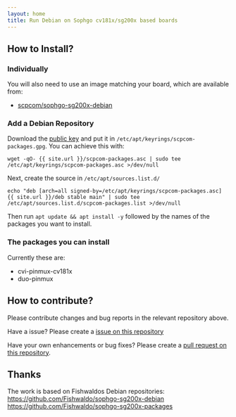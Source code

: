 ```yaml
---
layout: home
title: Run Debian on Sophgo cv181x/sg200x based boards
---
```


## How to Install?

### Individually

You will also need to use an image matching your board, which are available from:

* [scpcom/sophgo-sg200x-debian](
https://github.com/scpcom/sophgo-sg200x-debian/releases/latest)

### Add a Debian Repository

Download the [public key](scpcom-packages.gpg) and put it in
`/etc/apt/keyrings/scpcom-packages.gpg`. You can achieve this with:

```
wget -qO- {{ site.url }}/scpcom-packages.asc | sudo tee /etc/apt/keyrings/scpcom-packages.asc >/dev/null
```

Next, create the source in `/etc/apt/sources.list.d/`

```
echo "deb [arch=all signed-by=/etc/apt/keyrings/scpcom-packages.asc] {{ site.url }}/deb stable main" | sudo tee /etc/apt/sources.list.d/scpcom-packages.list >/dev/null
```

Then run `apt update && apt install -y` followed by the names of the packages you want to install.

### The packages you can install

Currently these are:

* cvi-pinmux-cv181x
* duo-pinmux

## How to contribute?

Please contribute changes and bug reports in the relevant repository above.

Have a issue? Please create a
[issue on this repository](https://github.com/scpcom/sophgo-sg200x-debian/issues)

Have your own enhancements or bug fixes? Please create a 
[pull request on this repository](https://github.com/scpcom/sophgo-sg200x-debian/pulls).

## Thanks

The work is based on Fishwaldos Debian repositories:
https://github.com/Fishwaldo/sophgo-sg200x-debian
https://github.com/Fishwaldo/sophgo-sg200x-packages
